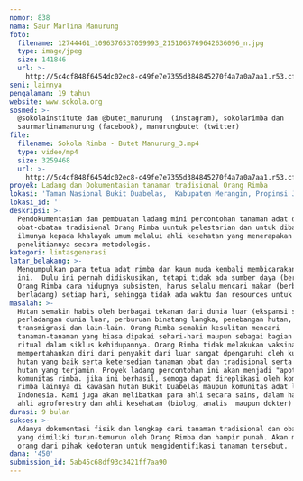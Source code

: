 ```yaml
---
nomor: 838
nama: Saur Marlina Manurung
foto:
  filename: 12744461_1096376537059993_2151065769642636096_n.jpg
  type: image/jpeg
  size: 141846
  url: >-
    http://5c4cf848f6454dc02ec8-c49fe7e7355d384845270f4a7a0a7aa1.r53.cf2.rackcdn.com/29a17513-6822-4445-9d7d-76b86efa898f/12744461_1096376537059993_2151065769642636096_n.jpg
seni: lainnya
pengalaman: 19 tahun
website: www.sokola.org
sosmed: >-
  @sokolainstitute dan @butet_manurung  (instagram), sokolarimba dan
  saurmarlinamanurung (facebook), manurungbutet (twitter)
file:
  filename: Sokola Rimba - Butet Manurung_3.mp4
  type: video/mp4
  size: 3259468
  url: >-
    http://5c4cf848f6454dc02ec8-c49fe7e7355d384845270f4a7a0a7aa1.r53.cf2.rackcdn.com/b4b306c7-5fbd-45b3-ad35-433097a22c3d/Sokola%20Rimba%20-%20Butet%20Manurung_3.mp4
proyek: Ladang dan Dokumentasian tanaman tradisional Orang Rimba
lokasi: 'Taman Nasional Bukit Duabelas,  Kabupaten Merangin, Propinsi Jambi'
lokasi_id: ''
deskripsi: >-
  Pendokumentasian dan pembuatan ladang mini percontohan tanaman adat dan
  obat-obatan tradisional Orang Rimba uuntuk pelestarian dan untuk dibagikan
  ilmunya kepada khalayak umum melalui ahli kesehatan yang menerapakan
  penelitiannya secara metodologis.
kategori: lintasgenerasi
latar_belakang: >-
  Mengumpulkan para tetua adat rimba dan kaum muda kembali membicarakan hal
  ini.  Dulu ini pernah didiskusikan, tetapi tidak ada sumber daya (berhubung
  Orang Rimba cara hidupnya subsisten, harus selalu mencari makan (berburu dan
  berladang) setiap hari, sehingga tidak ada waktu dan resources untuk ini)
masalah: >-
  Hutan semakin habis oleh berbagai tekanan dari dunia luar (ekspansi sawit,
  perladangan dunia luar, perburuan binatang langka, penebangan hutan, pemukiman
  transmigrasi dan lain-lain. Orang Rimba semakin kesulitan mencari
  tanaman-tanaman yang biasa dipakai sehari-hari maupun sebagai bagian dari
  ritual dalam siklus kehidupannya. Orang Rimba tidak melakukan vaksinasi, cara
  mempertahankan diri dari penyakit dari luar sangat dpengaruhi oleh kualitas
  hutan yang baik serta ketersedian tanaman obat dan tradisional serta madu
  hutan yang terjamin. Proyek ladang percontohan ini akan menjadi "apotik" bagi
  komunitas rimba. jika ini berhasil, semoga dapat direplikasi oleh komunitas
  rimba lainnya di kawasan hutan Bukit Duabelas maupun komunitas adat lainya di
  Indonesia. Kami juga akan melibatkan para ahli secara sains, dalam hal ini
  ahli agroforestry dan ahli kesehatan (biolog, analis  maupun dokter)
durasi: 9 bulan
sukses: >-
  Adanya dokumentasi fisik dan lengkap dari tanaman tradisional dan obat-obatan
  yang dimiliki turun-temurun oleh Orang Rimba dan hampir punah. Akan mengundang
  orang dari pihak kedoteran untuk mengidentifikasi tanaman tersebut.
dana: '450'
submission_id: 5ab45c68df93c3421ff7aa90
---
```

